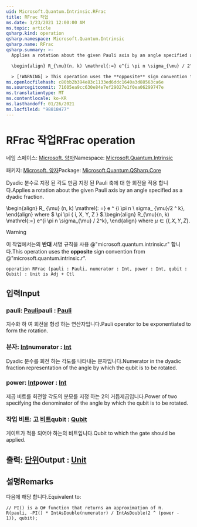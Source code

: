 ```yaml
---
uid: Microsoft.Quantum.Intrinsic.RFrac
title: RFrac 작업
ms.date: 1/23/2021 12:00:00 AM
ms.topic: article
qsharp.kind: operation
qsharp.namespace: Microsoft.Quantum.Intrinsic
qsharp.name: RFrac
qsharp.summary: >-
  Applies a rotation about the given Pauli axis by an angle specified as a dyadic fraction.

  \begin{align} R_{\mu}(n, k) \mathrel{:=} e^{i \pi n \sigma_{\mu} / 2^k}, \end{align} where $\mu \in \{I, X, Y, Z\}$.

  > [!WARNING] > This operation uses the **opposite** sign convention from > @"microsoft.quantum.intrinsic.r".
ms.openlocfilehash: c80bb2b394e83c1133ed6ddc1640a3d88563ca6e
ms.sourcegitcommit: 71605ea9cc630e84e7ef29027e1f0ea06299747e
ms.translationtype: MT
ms.contentlocale: ko-KR
ms.lasthandoff: 01/26/2021
ms.locfileid: "98818477"
---
```

# <a name="rfrac-operation"></a><span data-ttu-id="3e36c-102">RFrac 작업</span><span class="sxs-lookup"><span data-stu-id="3e36c-102">RFrac operation</span></span>

<span data-ttu-id="3e36c-103">네임 스페이스: [Microsoft. 양자](xref:Microsoft.Quantum.Intrinsic)</span><span class="sxs-lookup"><span data-stu-id="3e36c-103">Namespace: [Microsoft.Quantum.Intrinsic](xref:Microsoft.Quantum.Intrinsic)</span></span>

<span data-ttu-id="3e36c-104">패키지: [Microsoft. 양자](https://nuget.org/packages/Microsoft.Quantum.QSharp.Core)</span><span class="sxs-lookup"><span data-stu-id="3e36c-104">Package: [Microsoft.Quantum.QSharp.Core](https://nuget.org/packages/Microsoft.Quantum.QSharp.Core)</span></span>


<span data-ttu-id="3e36c-105">Dyadic 분수로 지정 된 각도 만큼 지정 된 Pauli 축에 대 한 회전을 적용 합니다.</span><span class="sxs-lookup"><span data-stu-id="3e36c-105">Applies a rotation about the given Pauli axis by an angle specified as a dyadic fraction.</span></span>

<span data-ttu-id="3e36c-106">\begin{align} R_ {\mu} (n, k) \mathrel{: =} e ^ {i \pi n \ sigma_ {\mu}/2 ^ k}, \end{align} where $ \pi \pi \{ i, X, Y, Z \} $.</span><span class="sxs-lookup"><span data-stu-id="3e36c-106">\begin{align} R_{\mu}(n, k) \mathrel{:=} e^{i \pi n \sigma_{\mu} / 2^k}, \end{align} where $\mu \in \{I, X, Y, Z\}$.</span></span>

> [!WARNING]
> <span data-ttu-id="3e36c-107">이 작업에서는의 **반대** 서명 규칙을 사용 @"microsoft.quantum.intrinsic.r" 합니다.</span><span class="sxs-lookup"><span data-stu-id="3e36c-107">This operation uses the **opposite** sign convention from @"microsoft.quantum.intrinsic.r".</span></span>

```qsharp
operation RFrac (pauli : Pauli, numerator : Int, power : Int, qubit : Qubit) : Unit is Adj + Ctl
```


## <a name="input"></a><span data-ttu-id="3e36c-108">입력</span><span class="sxs-lookup"><span data-stu-id="3e36c-108">Input</span></span>

### <a name="pauli--pauli"></a><span data-ttu-id="3e36c-109">pauli: [Pauli](xref:microsoft.quantum.lang-ref.pauli)</span><span class="sxs-lookup"><span data-stu-id="3e36c-109">pauli : [Pauli](xref:microsoft.quantum.lang-ref.pauli)</span></span>

<span data-ttu-id="3e36c-110">지수화 하 여 회전을 형성 하는 연산자입니다.</span><span class="sxs-lookup"><span data-stu-id="3e36c-110">Pauli operator to be exponentiated to form the rotation.</span></span>


### <a name="numerator--int"></a><span data-ttu-id="3e36c-111">분자: [Int](xref:microsoft.quantum.lang-ref.int)</span><span class="sxs-lookup"><span data-stu-id="3e36c-111">numerator : [Int](xref:microsoft.quantum.lang-ref.int)</span></span>

<span data-ttu-id="3e36c-112">Dyadic 분수를 회전 하는 각도를 나타내는 분자입니다.</span><span class="sxs-lookup"><span data-stu-id="3e36c-112">Numerator in the dyadic fraction representation of the angle by which the qubit is to be rotated.</span></span>


### <a name="power--int"></a><span data-ttu-id="3e36c-113">power: [Int](xref:microsoft.quantum.lang-ref.int)</span><span class="sxs-lookup"><span data-stu-id="3e36c-113">power : [Int](xref:microsoft.quantum.lang-ref.int)</span></span>

<span data-ttu-id="3e36c-114">제곱 비트를 회전할 각도의 분모를 지정 하는 2의 거듭제곱입니다.</span><span class="sxs-lookup"><span data-stu-id="3e36c-114">Power of two specifying the denominator of the angle by which the qubit is to be rotated.</span></span>


### <a name="qubit--qubit"></a><span data-ttu-id="3e36c-115">작업 비트: 고 [비트](xref:microsoft.quantum.lang-ref.qubit)</span><span class="sxs-lookup"><span data-stu-id="3e36c-115">qubit : [Qubit](xref:microsoft.quantum.lang-ref.qubit)</span></span>

<span data-ttu-id="3e36c-116">게이트가 적용 되어야 하는의 비트입니다.</span><span class="sxs-lookup"><span data-stu-id="3e36c-116">Qubit to which the gate should be applied.</span></span>



## <a name="output--unit"></a><span data-ttu-id="3e36c-117">출력: [단위](xref:microsoft.quantum.lang-ref.unit)</span><span class="sxs-lookup"><span data-stu-id="3e36c-117">Output : [Unit](xref:microsoft.quantum.lang-ref.unit)</span></span>



## <a name="remarks"></a><span data-ttu-id="3e36c-118">설명</span><span class="sxs-lookup"><span data-stu-id="3e36c-118">Remarks</span></span>

<span data-ttu-id="3e36c-119">다음에 해당 합니다.</span><span class="sxs-lookup"><span data-stu-id="3e36c-119">Equivalent to:</span></span>

```qsharp
// PI() is a Q# function that returns an approximation of π.
R(pauli, -PI() * IntAsDouble(numerator) / IntAsDouble(2 ^ (power - 1)), qubit);
```
